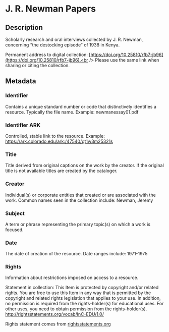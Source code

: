 # J. R. Newman Papers
## Description
Scholarly research and oral interviews collected by J. R. Newman, concerning “the destocking episode” of 1938 in Kenya.

Permanent address to digital collection: [https://doi.org/10.25810/rfb7-jb96](https://doi.org/10.25810/rfb7-jb96).<br /> 
Please use the same link when sharing or citing the collection.
## Metadata

### Identifier
Contains a unique standard number or code that distinctively identifies a resource. Typically the file name. Example: newmanessay01.pdf
### Identifier ARK
Controlled, stable link to the resource. Example: https://ark.colorado.edu/ark:/47540/qt1w3m25321s 
### Title
Title derived from original captions on the work by the creator. If the original title is not available titles are created by the cataloger.
### Creator
Individual(s) or corporate entities that created or are associated with the work. Common names seen in the collection include: Newman, Jeremy
### Subject
A term or phrase representing the primary topic(s) on which a work is focused.
### Date
The date of creation of the resource. Date ranges include: 1971-1975
### Rights
Information about restrictions imposed on access to a resource.

Statement in collection: This Item is protected by copyright and/or related rights. You are free to use this Item in any way that is permitted by the copyright and related rights legislation that applies to your use. In addition, no permission is required from the rights-holder(s) for educational uses. For other uses, you need to obtain permission from the rights-holder(s). http://rightsstatements.org/vocab/InC-EDU/1.0/

Rights statement comes from [rightsstatements.org](https://rightsstatements.org/page/1.0/?language=en)
